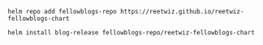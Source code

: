 ```helm repo add fellowblogs-repo https://reetwiz.github.io/reetwiz-fellowblogs-chart```


```helm install blog-release fellowblogs-repo/reetwiz-fellowblogs-chart```
